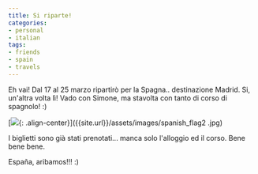 ```yaml
---
title: Si riparte!
categories:
- personal
- italian
tags:
- friends
- spain
- travels
---
```

Eh vai! Dal 17 al 25 marzo ripartirò per la Spagna.. destinazione Madrid. Si,
un'altra volta lì! Vado con Simone, ma stavolta con tanto di corso di
spagnolo! :)

[![]({{site.url}}/assets/images/spanish_flag2.jpg){: .align-center}]({{site.url}}/assets/images/spanish_flag2
.jpg)

  
I biglietti sono già stati prenotati... manca solo l'alloggio ed il corso.
Bene bene bene.  
  
España, aribamos!!! :)

  

